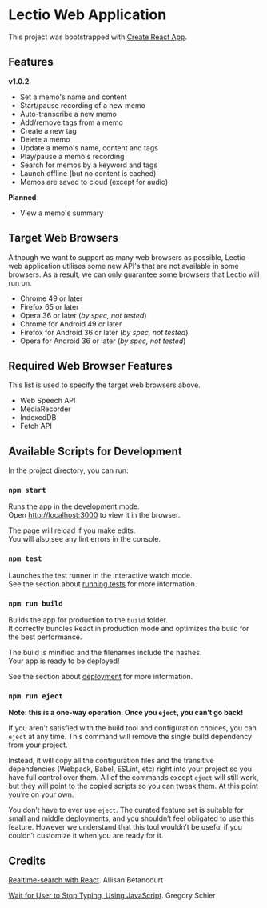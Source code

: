 # Lectio Web Application

This project was bootstrapped with [Create React App](https://github.com/facebook/create-react-app).

## Features

**v1.0.2**

- Set a memo's name and content
- Start/pause recording of a new memo
- Auto-transcribe a new memo
- Add/remove tags from a memo
- Create a new tag
- Delete a memo
- Update a memo's name, content and tags
- Play/pause a memo's recording
- Search for memos by a keyword and tags
- Launch offline (but no content is cached)
- Memos are saved to cloud (except for audio)

**Planned**

- View a memo's summary

## Target Web Browsers

Although we want to support as many web browsers as possible,
Lectio web application utilises some new API's that are not available in some browsers.
As a result, we can only guarantee some browsers that Lectio will run on.

- Chrome 49 or later
- Firefox 65 or later
- Opera 36 or later (_by spec, not tested_)
- Chrome for Android 49 or later
- Firefox for Android 36 or later (_by spec, not tested_)
- Opera for Android 36 or later (_by spec, not tested_)

## Required Web Browser Features

This list is used to specify the target web browsers above.

- Web Speech API
- MediaRecorder
- IndexedDB
- Fetch API

## Available Scripts for Development

In the project directory, you can run:

### `npm start`

Runs the app in the development mode.<br>
Open [http://localhost:3000](http://localhost:3000) to view it in the browser.

The page will reload if you make edits.<br>
You will also see any lint errors in the console.

### `npm test`

Launches the test runner in the interactive watch mode.<br>
See the section about [running tests](https://facebook.github.io/create-react-app/docs/running-tests) for more information.

### `npm run build`

Builds the app for production to the `build` folder.<br>
It correctly bundles React in production mode and optimizes the build for the best performance.

The build is minified and the filenames include the hashes.<br>
Your app is ready to be deployed!

See the section about [deployment](https://facebook.github.io/create-react-app/docs/deployment) for more information.

### `npm run eject`

**Note: this is a one-way operation. Once you `eject`, you can’t go back!**

If you aren’t satisfied with the build tool and configuration choices, you can `eject` at any time. This command will remove the single build dependency from your project.

Instead, it will copy all the configuration files and the transitive dependencies (Webpack, Babel, ESLint, etc) right into your project so you have full control over them. All of the commands except `eject` will still work, but they will point to the copied scripts so you can tweak them. At this point you’re on your own.

You don’t have to ever use `eject`. The curated feature set is suitable for small and middle deployments, and you shouldn’t feel obligated to use this feature. However we understand that this tool wouldn’t be useful if you couldn’t customize it when you are ready for it.

## Credits

[Realtime-search with React](https://codepen.io/eladrin201/pen/MawMdB). Allisan Betancourt

[Wait for User to Stop Typing, Using JavaScript](https://schier.co/blog/2014/12/08/wait-for-user-to-stop-typing-using-javascript.html). Gregory Schier